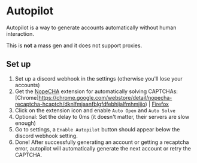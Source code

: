 # Autopilot

Autopilot is a way to generate accounts automatically without human interaction.

This is **not** a mass gen and it does not support proxies.

## Set up

1. Set up a discord webhook in the settings (otherwise you'll lose your accounts)
2. Get the [NopeCHA](https://nopecha.com) extension for automatically solving CAPTCHAs: [Chrome]https://chrome.google.com/webstore/detail/nopecha-recaptcha-hcaptch/dknlfmjaanfblgfdfebhijalfmhmjjjo) | [Firefox](https://addons.mozilla.org/en-US/firefox/addon/noptcha/)
3. Click on the extension icon and enable `Auto Open` and `Auto Solve`
4. Optional: Set the delay to 0ms (it doesn't matter, their servers are slow enough)
5. Go to settings, a `Enable Autopilot` button should appear below the discord webhook setting.
6. Done! After successfully generating an account or getting a recaptcha error, autopilot will automatically generate the next account or retry the CAPTCHA.
